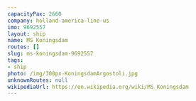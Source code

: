 ```yaml
---
capacityPax: 2660
company: holland-america-line-us
imo: 9692557
layout: ship
name: MS Koningsdam
routes: []
slug: ms-koningsdam-9692557
tags:
- ship
photo: /img/300px-KoningsdamArgostoli.jpg
unknownRoutes: null
wikipediaUrl: https://en.wikipedia.org/wiki/MS_Koningsdam
---
```

